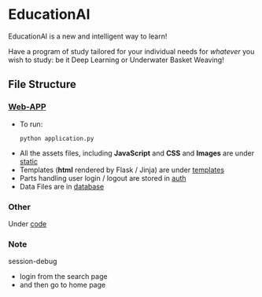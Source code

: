 # EducationAI
EducationAI is a new and intelligent way to learn!

Have a program of study tailored for your individual needs for *whatever* you wish to study: be it Deep Learning or Underwater Basket Weaving!

## File Structure

### [Web-APP](./webapp/)
* To run:
  ```shell
  python application.py
  ```
* All the assets files, including **JavaScript** and **CSS** and **Images** are under [static](./webapp/static/)
* Templates (**html** rendered by Flask / Jinja) are under [templates](./webapp/static/templates/)
* Parts handling user login / logout are stored in [auth](./webapp/auth/)
* Data Files are in [database](./webapp/database/)

### Other
Under [code](./code/)

### Note
session-debug
- login from the search page
- and then go to home page

